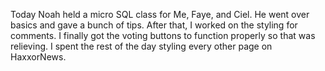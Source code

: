 Today Noah held a micro SQL class for Me, Faye, and Ciel. He went over basics and gave a bunch of tips. After that, I worked on the styling for comments. I finally got the voting buttons to function properly so that was relieving. I spent the rest of the day styling every other page on HaxxorNews.
